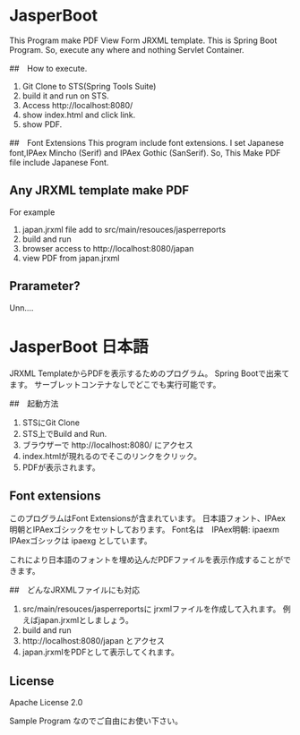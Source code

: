 JasperBoot
==============

This Program make PDF View Form JRXML template.
This is Spring Boot Program.
So, execute any where and nothing Servlet Container.

##　How to execute.
1. Git Clone to STS(Spring Tools Suite)
2. build it and run on STS.
3. Access http://localhost:8080/
4. show index.html and click link.
5. show PDF.

##　Font Extensions
This program include font extensions.
I set Japanese font,IPAex Mincho (Serif) and IPAex Gothic (SanSerif).
So, This Make PDF file include Japanese Font.

## Any JRXML template make PDF
For example
1. japan.jrxml file add to src/main/resouces/jasperreports  
2. build and run
3. browser access to http://localhost:8080/japan 
4. view PDF from japan.jrxml

## Prarameter?
Unn....

JasperBoot 日本語
===========
JRXML TemplateからPDFを表示するためのプログラム。
Spring Bootで出来てます。
サーブレットコンテナなしでどこでも実行可能です。

##　起動方法
1. STSにGit Clone
2. STS上でBuild and Run.
3. ブラウザーで http://localhost:8080/ にアクセス
4. index.htmlが現れるのでそこのリンクをクリック。
5. PDFが表示されます。

## Font extensions
このプログラムはFont Extensionsが含まれています。
日本語フォント、IPAex明朝とIPAexゴシックをセットしております。
Font名は　IPAex明朝: ipaexm IPAexゴシックは ipaexg としています。
 
これにより日本語のフォントを埋め込んだPDFファイルを表示作成することができます。

##　どんなJRXMLファイルにも対応
1. src/main/resouces/jasperreportsに jrxmlファイルを作成して入れます。
   例えばjapan.jrxmlとしましょう。
2. build and run
3. http://localhost:8080/japan とアクセス
4. japan.jrxmlをPDFとして表示してくれます。

## License
Apache License 2.0

Sample Program なのでご自由にお使い下さい。



